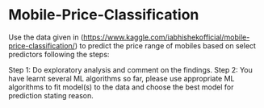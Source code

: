 # Mobile-Price-Classification

Use the data given in (https://www.kaggle.com/iabhishekofficial/mobile-price-classification/) to predict the price range of mobiles based on select predictors following the steps:

Step 1: Do exploratory analysis and comment on the findings.
Step 2: You have learnt several ML algorithms so far, please use appropriate ML algorithms to fit model(s) to the data and choose the best model for prediction stating reason.
